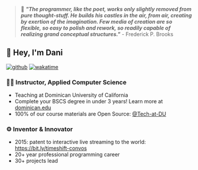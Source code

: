 > 💬 _**"The programmer, like the poet, works only slightly removed from pure thought-stuff. He builds his castles in the air, from air, creating by exertion of the imagination. Few media of creation are so flexible, so easy to polish and rework, so readily capable of realizing grand conceptual structures."**_  - Frederick P. Brooks

## 👋 Hey, I'm Dani
[![github](https://img.shields.io/github/followers/droxey?logo=github&style=flat)](https://github.com/droxey?tab=followers)
[![wakatime](https://wakatime.com/badge/user/fc0b994f-1296-4c11-84d2-ef002f08d9be.svg?style=flat)](https://wakatime.com/@fc0b994f-1296-4c11-84d2-ef002f08d9be)

### 👩‍🏫 Instructor, Applied Computer Science
- Teaching at Dominican University of California
- Complete your BSCS degree in under 3 years! Learn more at [dominican.edu](dominican.edu)
- 100% of our course materials are Open Source: [@Tech-at-DU](https://github.com/tech-at-DU)

### :gear: Inventor & Innovator
- 2015: patent to interactive live streaming to the world: <https://bit.ly/timeshift-convos>
- 20+ year professional programming career
- 30+ projects lead
